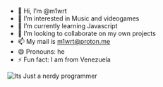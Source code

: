 - 👋 Hi, I’m @m1wrt
- 👀 I’m interested in Music and videogames
- 🌱 I’m currently learning Javascript
- 💞️ I’m looking to collaborate on my own projects
- 📫 My mail is m1wrt@proton.me
- 😄 Pronouns: he
- ⚡ Fun fact: I am from Venezuela

![Its Just a nerdy programmer](https://github-readme-stats.vercel.app/api?username=anuraghazra&theme=dark&show_icons=true)

<!---
m1wrt/m1wrt is a ✨ special ✨ repository because its `README.md` (this file) appears on your GitHub profile.
You can click the Preview link to take a look at your changes.
--->
